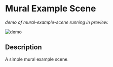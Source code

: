 # Mural Example Scene 

_demo of mural-example-scene running in preview._

![demo](https://github.com/decentraland-scenes/mural-example-scene/blob/master/screenshots/mural.gif)

## Description
A simple mural example scene.
